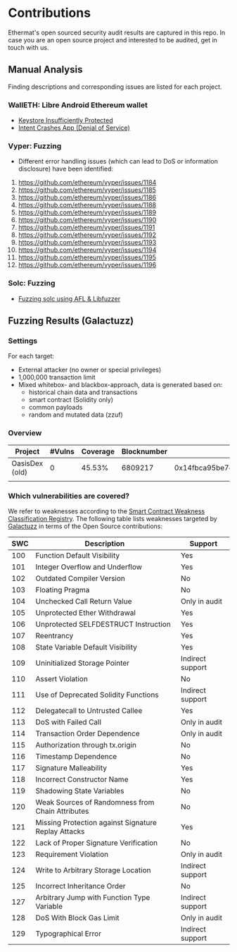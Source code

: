 # Contributions
Ethermat's open sourced security audit results are captured in this repo. In case you are an open source project and interested to be audited, get in touch with us.

## Manual Analysis
Finding descriptions and corresponding issues are listed for each project.

### WallETH: Libre Android Ethereum wallet
* [Keystore Insufficiently Protected](https://github.com/walleth/walleth/issues/319)
* [Intent Crashes App (Denial of Service)](https://github.com/walleth/walleth/issues/318)

### Vyper: Fuzzing
* Different error handling issues (which can lead to DoS or information disclosure) have been identified:
 1. https://github.com/ethereum/vyper/issues/1184
 2. https://github.com/ethereum/vyper/issues/1185
 3. https://github.com/ethereum/vyper/issues/1186
 4. https://github.com/ethereum/vyper/issues/1188
 5. https://github.com/ethereum/vyper/issues/1189
 6. https://github.com/ethereum/vyper/issues/1190
 7. https://github.com/ethereum/vyper/issues/1191
 8. https://github.com/ethereum/vyper/issues/1192
 9. https://github.com/ethereum/vyper/issues/1193
 10. https://github.com/ethereum/vyper/issues/1194
 11. https://github.com/ethereum/vyper/issues/1195
 12. https://github.com/ethereum/vyper/issues/1196

### Solc: Fuzzing
* [Fuzzing solc using AFL & Libfuzzer](https://github.com/Ethermat/solc-fuzzing)

## Fuzzing Results (Galactuzz)

### Settings
For each target:
* External attacker (no owner or special privileges)
* 1,000,000 transaction limit
* Mixed whitebox- and blackbox-approach, data is generated based on:
  * historical chain data and transactions
  * smart contract (Solidity only)
  * common payloads
  * random and mutated data (zzuf)

### Overview
| Project  | #Vulns  | Coverage  |  Blocknumber | Address |
|---|---|---|---|---|
| OasisDex (old)  | 0  |  45.53% | 6809217 | 0x14fbca95be7e99c15cc2996c6c9d841e54b79425 |
|  |   |   |  |  |  


### Which vulnerabilities are covered?
We refer to weaknesses according to the [Smart Contract Weakness Classification Registry](https://github.com/SmartContractSecurity/SWC-registry).
The following table lists weaknesses targeted by [Galactuzz](https://github.com/Ethermat/galactuzz) in terms of the Open Source contributions:

| SWC  | Description  | Support  |  
|---|---|---|
|100|	Function Default Visibility |Yes|
|101|	Integer Overflow and Underflow |Yes|
|102|	Outdated Compiler Version	|No|
|103|	Floating Pragma	|No|
|104|	Unchecked Call Return Value	| Only in audit|
|105|	Unprotected Ether Withdrawal	|Yes|
|106|	Unprotected SELFDESTRUCT Instruction	|Yes|
|107|	Reentrancy	|Yes|
|108|	State Variable Default Visibility	|Yes|
|109|	Uninitialized Storage Pointer	|Indirect support|
|110|	Assert Violation	|No|
|111|	Use of Deprecated Solidity Functions	|Indirect support|
|112|	Delegatecall to Untrusted Callee	|Yes|
|113|	DoS with Failed Call	|Only in audit|
|114|	Transaction Order Dependence	|Only in audit|
|115|	Authorization through tx.origin	|No|
|116|	Timestamp Dependence	|No|
|117|	Signature Malleability	|Yes|
|118|	Incorrect Constructor Name	|Yes|
|119|	Shadowing State Variables	|No|
|120|	Weak Sources of Randomness from Chain Attributes	|No|
|121|	Missing Protection against Signature Replay Attacks	|Yes|
|122|	Lack of Proper Signature Verification	|No|
|123|	Requirement Violation	|Only in audit|
|124|	Write to Arbitrary Storage Location	|Indirect support|
|125|	Incorrect Inheritance Order	|No|
|127|	Arbitrary Jump with Function Type Variable	|Indirect support|
|128|	DoS With Block Gas Limit	|Only in audit|
|129|	Typographical Error	|Indirect support|
